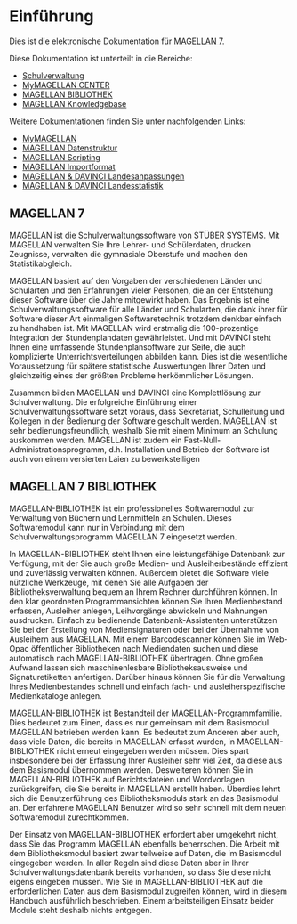 # Einführung

Dies ist die elektronische Dokumentation für [MAGELLAN 7](https://magellan.stueber.de).

Diese Dokumentation ist unterteilt in die Bereiche:

* [Schulverwaltung](https://doc.magellan7.stueber.de/schulverwaltung/installation/)
* [MyMAGELLAN CENTER](https://doc.magellan7.stueber.de/mymagellancenter/einfuehrung/)
* [MAGELLAN BIBLIOTHEK](https://doc.magellan7.stueber.de/bibliothek/)
* [MAGELLAN Knowledgebase](https://doc.magellan7.stueber.de/knowledgebase/voraussetzungen/)

Weitere Dokumentationen finden Sie unter nachfolgenden Links:

* [MyMAGELLAN](https://doc.mymagellan7.stueber.de)
* [MAGELLAN Datenstruktur](https://doc.magellan7-toolbox.stueber.de/)
* [MAGELLAN Scripting](https://doc.magellan7-toolbox.stueber.de/)
* [MAGELLAN Importformat](https://doc.magellan7-toolbox.stueber.de/)
* [MAGELLAN & DAVINCI Landesanpassungen](https://doc.la.stueber.de)
* [MAGELLAN & DAVINCI Landesstatistik](https://doc.ls.stueber.de)

## MAGELLAN 7

MAGELLAN ist die Schulverwaltungssoftware von STÜBER SYSTEMS. Mit MAGELLAN verwalten Sie Ihre Lehrer- und Schülerdaten, drucken Zeugnisse, verwalten die gymnasiale Oberstufe und machen den Statistikabgleich.

MAGELLAN basiert auf den Vorgaben der verschiedenen Länder und Schularten und den Erfahrungen vieler Personen, die an der Entstehung dieser Software über die Jahre mitgewirkt haben. Das Ergebnis ist eine Schulverwaltungssoftware für alle Länder und Schularten, die dank ihrer für Software dieser Art einmaligen Softwaretechnik trotzdem denkbar einfach zu handhaben ist. Mit MAGELLAN wird erstmalig die 100-prozentige Integration der Stundenplandaten gewährleistet. Und mit DAVINCI steht Ihnen eine umfassende Stundenplansoftware zur Seite, die auch komplizierte Unterrichtsverteilungen abbilden kann. Dies ist die wesentliche Voraussetzung für spätere statistische Auswertungen Ihrer Daten und gleichzeitig eines der größten Probleme herkömmlicher Lösungen.

Zusammen bilden MAGELLAN und DAVINCI eine Komplettlösung zur Schulverwaltung. Die erfolgreiche Einführung einer Schulverwaltungssoftware setzt voraus, dass Sekretariat, Schulleitung und Kollegen in der Bedienung der Software geschult werden. MAGELLAN ist sehr bedienungsfreundlich, weshalb Sie mit einem Minimum an Schulung auskommen werden. MAGELLAN ist zudem ein Fast-Null-Administrationsprogramm, d.h. Installation und Betrieb der Software ist auch von einem versierten Laien zu bewerkstelligen

## MAGELLAN 7 BIBLIOTHEK

MAGELLAN-BIBLIOTHEK ist ein professionelles Softwaremodul zur Verwaltung von Büchern und Lernmitteln an Schulen. Dieses Softwaremodul kann nur in Verbindung mit dem Schulverwaltungsprogramm MAGELLAN 7 eingesetzt werden.

In MAGELLAN-BIBLIOTHEK steht Ihnen eine leistungsfähige Datenbank zur Verfügung, mit der Sie auch große Medien- und Ausleiherbestände effizient und zuverlässig verwalten können. Außerdem bietet die Software viele nützliche Werkzeuge, mit denen Sie alle Aufgaben der Bibliotheksverwaltung bequem an Ihrem Rechner durchführen können.
In den klar geordneten Programmansichten können Sie Ihren Medienbestand erfassen, Ausleiher anlegen, Leihvorgänge abwickeln und Mahnungen ausdrucken. Einfach zu bedienende Datenbank-Assistenten unterstützen Sie bei der Erstellung von Mediensignaturen oder bei der Übernahme von Ausleihern aus MAGELLAN. Mit einem Barcodescanner können Sie im Web-Opac öffentlicher Bibliotheken nach Mediendaten suchen und diese automatisch nach MAGELLAN-BIBLIOTHEK übertragen. Ohne großen Aufwand lassen sich maschinenlesbare Bibliotheksausweise und Signaturetiketten anfertigen. Darüber hinaus können Sie für die Verwaltung Ihres Medienbestandes schnell und einfach fach- und ausleiherspezifische Medienkataloge anlegen.

MAGELLAN-BIBLIOTHEK ist Bestandteil der MAGELLAN-Programmfamilie. Dies bedeutet zum Einen, dass es nur gemeinsam mit dem Basismodul MAGELLAN betrieben werden kann. Es bedeutet zum Anderen aber auch, dass viele Daten, die bereits in MAGELLAN erfasst wurden, in MAGELLAN-BIBLIOTHEK nicht erneut eingegeben werden müssen. Dies spart insbesondere bei der Erfassung Ihrer Ausleiher sehr viel Zeit, da diese aus dem Basismodul übernommen werden. Desweiteren können Sie in MAGELLAN-BIBLIOTHEK auf Berichtsdateien und Wordvorlagen zurückgreifen, die Sie bereits in MAGELLAN erstellt haben. Überdies lehnt sich die Benutzerführung des Bibliotheksmoduls stark an das Basismodul an. Der erfahrene MAGELLAN Benutzer wird so sehr schnell mit dem neuen Softwaremodul zurechtkommen.

Der Einsatz von MAGELLAN-BIBLIOTHEK erfordert aber umgekehrt nicht, dass Sie das Programm MAGELLAN ebenfalls beherrschen. Die Arbeit mit dem Bibliotheksmodul basiert zwar teilweise auf Daten, die im Basismodul eingegeben werden. In aller Regeln sind diese Daten aber in Ihrer Schulverwaltungsdatenbank bereits vorhanden, so dass Sie diese nicht eigens eingeben müssen. Wie Sie in MAGELLAN-BIBLIOTHEK auf die erforderlichen Daten aus dem Basismodul zugreifen können, wird in diesem Handbuch ausführlich beschrieben. Einem arbeitsteiligen Einsatz beider Module steht deshalb nichts entgegen.
